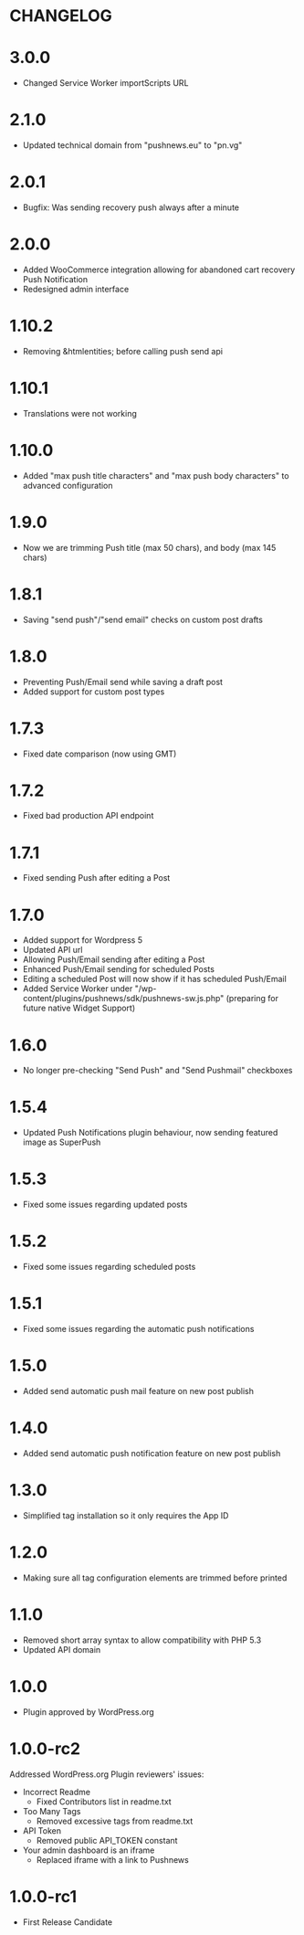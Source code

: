 CHANGELOG
=========

# 3.0.0
- Changed Service Worker importScripts URL

# 2.1.0
- Updated technical domain from "pushnews.eu" to "pn.vg"

# 2.0.1
- Bugfix: Was sending recovery push always after a minute

# 2.0.0
- Added WooCommerce integration allowing for abandoned cart recovery Push Notification
- Redesigned admin interface

# 1.10.2
- Removing &htmlentities; before calling push send api

# 1.10.1
- Translations were not working

# 1.10.0
- Added "max push title characters" and "max push body characters" to advanced configuration

# 1.9.0
- Now we are trimming Push title (max 50 chars), and body (max 145 chars)

# 1.8.1
- Saving "send push"/"send email" checks on custom post drafts

# 1.8.0
- Preventing Push/Email send while saving a draft post
- Added support for custom post types

# 1.7.3
- Fixed date comparison (now using GMT)

# 1.7.2
- Fixed bad production API endpoint

# 1.7.1
- Fixed sending Push after editing a Post

# 1.7.0
- Added support for Wordpress 5
- Updated API url
- Allowing Push/Email sending after editing a Post
- Enhanced Push/Email sending for scheduled Posts
- Editing a scheduled Post will now show if it has scheduled Push/Email
- Added Service Worker under "/wp-content/plugins/pushnews/sdk/pushnews-sw.js.php" (preparing for future native Widget Support)

# 1.6.0
- No longer pre-checking "Send Push" and "Send Pushmail" checkboxes

# 1.5.4
- Updated Push Notifications plugin behaviour, now sending featured image as SuperPush

# 1.5.3
- Fixed some issues regarding updated posts

# 1.5.2
- Fixed some issues regarding scheduled posts

# 1.5.1
- Fixed some issues regarding the automatic push notifications

# 1.5.0
- Added send automatic push mail feature on new post publish

# 1.4.0

- Added send automatic push notification feature on new post publish

# 1.3.0

- Simplified tag installation so it only requires the App ID

# 1.2.0

- Making sure all tag configuration elements are trimmed before printed

# 1.1.0

- Removed short array syntax to allow compatibility with PHP 5.3
- Updated API domain

# 1.0.0

- Plugin approved by WordPress.org

# 1.0.0-rc2

Addressed WordPress.org Plugin reviewers' issues:

- Incorrect Readme
  - Fixed Contributors list in readme.txt
- Too Many Tags
  - Removed excessive tags from readme.txt
- API Token
  - Removed public API_TOKEN constant
- Your admin dashboard is an iframe
  - Replaced iframe with a link to Pushnews

# 1.0.0-rc1

- First Release Candidate
